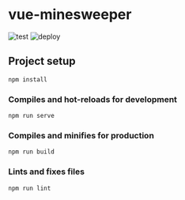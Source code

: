 # vue-minesweeper

![test](https://github.com/ksugimori/vue-minesweeper/workflows/Test/badge.svg)
![deploy](https://github.com/ksugimori/vue-minesweeper/workflows/Deploy/badge.svg)

## Project setup
```
npm install
```

### Compiles and hot-reloads for development
```
npm run serve
```

### Compiles and minifies for production
```
npm run build
```

### Lints and fixes files
```
npm run lint
```
